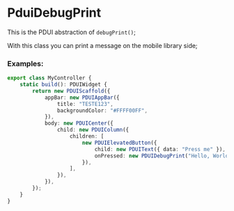 # PduiDebugPrint
This is the PDUI abstraction of `debugPrint()`;

With this class you can print a message on the mobile library side;

### Examples:
```typescript 
export class MyController {
    static build(): PDUIWidget {
        return new PDUIScaffold({
            appBar: new PDUIAppBar({
                title: "TESTE123",
                backgroundColor: "#FFFF00FF",
            }),
            body: new PDUICenter({
                child: new PDUIColumn({
                    children: [
                        new PDUIElevatedButton({
                            child: new PDUIText({ data: "Press me" }),
                            onPressed: new PDUIDebugPrint("Hello, World!")
                        }),
                    ],
                }),
            }),
        });
    }
}
```



